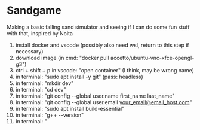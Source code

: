 # Sandgame
Making a basic falling sand simulator and seeing if I can do some fun stuff with that, inspired by Noita

1. install docker and vscode (possibly also need wsl, return to this step if necessary)
2. download image (in cmd: "docker pull accetto/ubuntu-vnc-xfce-opengl-g3")
3. ctrl + shift + p in vscode: "open container" (I think, may be wrong name)
4. in terminal: "sudo apt install -y git" (pass: headless)
5. in terminal: "mkdir dev"
6. in terminal: "cd dev"
7. in terminal: "git config --global user.name first_name last_name"
8. in terminal: "git config --global user.email your_email@email_host.com"
9. in terminal: "sudo apt install build-essential"
10. in terminal: "g++ --version"
11. in terminal: "